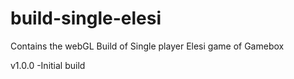 # build-single-elesi
Contains the webGL Build of Single player Elesi game of Gamebox

v1.0.0
-Initial build
